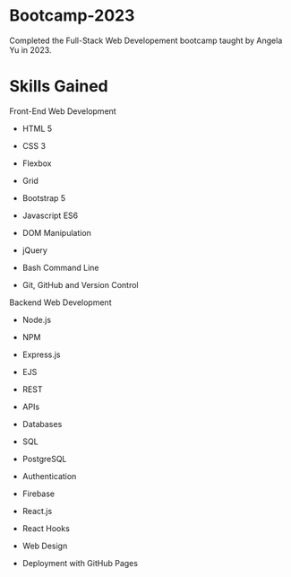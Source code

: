 # Bootcamp-2023
Completed the Full-Stack Web Developement bootcamp taught by Angela Yu in 2023.

# Skills Gained 
Front-End Web Development

* HTML 5

* CSS 3

* Flexbox

* Grid

* Bootstrap 5

* Javascript ES6

* DOM Manipulation

* jQuery

* Bash Command Line

* Git, GitHub and Version Control

Backend Web Development

* Node.js

* NPM

* Express.js

* EJS

* REST

* APIs

* Databases

* SQL

* PostgreSQL

* Authentication

* Firebase

* React.js

* React Hooks

* Web Design

* Deployment with GitHub Pages



